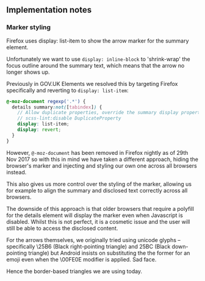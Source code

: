 ## Implementation notes

### Marker styling

Firefox uses display: list-item to show the arrow marker for the summary
element.

Unfortunately we want to use `display: inline-block` to 'shrink-wrap' the focus
outline around the summary text, which means that the arrow no longer shows up.

Previously in GOV.UK Elements we resolved this by targeting Firefox specifically
and reverting to `display: list-item`:

```scss
@-moz-document regexp('.*') {
  details summary:not([tabindex]) {
    // Allow duplicate properties, override the summary display property
    // scss-lint:disable DuplicateProperty
    display: list-item;
    display: revert;
  }
}
```

However, `@-moz-document` has been removed in Firefox nightly as of 29th Nov
2017 so with this in mind we have taken a different approach, hiding the
browser's marker and injecting and styling our own one across all browsers
instead.

This also gives us more control over the styling of the marker, allowing us for
example to align the summary and disclosed text correctly across all browsers.

The downside of this approach is that older browsers that require a polyfill for
the details element will display the marker even when Javascript is disabled.
Whilst this is not perfect, it is a cosmetic issue and the user will still be
able to access the disclosed content.

For the arrows themselves, we originally tried using unicode glyphs –
specifically \25B6 (Black right-pointing triangle) and 25BC (Black down-pointing
triangle) but Android insists on substituting the the former for an emoji even
when the \00FE0E modifier is applied. Sad face.

Hence the border-based triangles we are using today.
